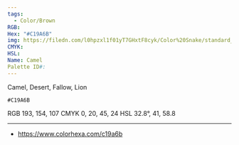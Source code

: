 ```yaml
---
tags:
  - Color/Brown
RGB: 
Hex: "#C19A6B"
img: https://filedn.com/l0hpzxl1f01yT7GHxtF8cyk/Color%20Snake/standard_csv_to_svg//C19A6B.svg
CMYK: 
HSL: 
Name: Camel
Palette ID#:
---
```

Camel, Desert, Fallow, Lion
```palette
#C19A6B
```
RGB 193, 154, 107
CMYK	0, 20, 45, 24
HSL	32.8°, 41, 58.8

---

- https://www.colorhexa.com/c19a6b